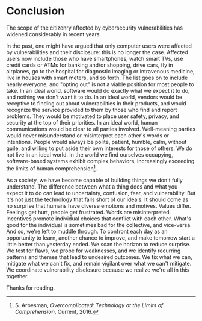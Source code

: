 # Conclusion 

The scope of the citizenry affected by cybersecurity vulnerabilities
has widened considerably in recent years.

In the past, one might have argued that only computer users were
affected by vulnerabilities and their disclosure: this is no longer the
case. Affected users now include those who have smartphones, watch smart
TVs, use credit cards or ATMs for banking and/or shopping, drive cars,
fly in airplanes, go to the hospital for diagnostic imaging or
intravenous medicine, live in houses with smart meters, and so forth.
The list goes on to include nearly everyone, and "opting out" is not a
viable position for most people to take. In an ideal world, software
would do exactly what we expect it to do, and nothing we don't want it
to do. In an ideal world, vendors would be receptive to finding out
about vulnerabilities in their products, and would recognize the service
provided to them by those who find and report problems. They would be
motivated to place user safety, privacy, and security at the top of
their priorities. In an ideal world, human communications would be clear
to all parties involved. Well-meaning parties would never misunderstand
or misinterpret each other's words or intentions. People would always
be polite, patient, humble, calm, without guile, and willing to put
aside their own interests for those of others. We do not live in an
ideal world. In the world we find ourselves occupying, software-based
systems exhibit complex behaviors, increasingly exceeding the limits of
human comprehension[^1].

As a society, we have become capable of building things we don't
fully understand. The difference between what a thing does and what you
expect it to do can lead to uncertainty, confusion, fear, and
vulnerability. But it's not just the technology that falls short of our
ideals. It should come as no surprise that humans have diverse emotions
and motives. Values differ. Feelings get hurt, people get frustrated.
Words are misinterpreted. Incentives promote individual choices that
conflict with each other. What's good for the individual is sometimes
bad for the collective, and vice-versa. And so, we're left to muddle
through. To confront each day as an opportunity to learn, another chance
to improve, and make tomorrow start a little better than yesterday
ended. We scan the horizon to reduce surprise. We test for flaws, we
probe for weaknesses, and we identify recurring patterns and themes that
lead to undesired outcomes. We fix what we can, mitigate what we can't
fix, and remain vigilant over what we can't mitigate. We coordinate
vulnerability disclosure because we realize we're all in this together.

Thanks for reading.

[^1]: S. Arbesman, _Overcomplicated: Technology at the Limits of Comprehension_, Current, 2016.
